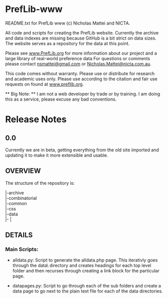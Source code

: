 # PrefLib-www
README.txt for PrefLib www (c) Nicholas Mattei and NICTA.

All code and scripts for creating the PrefLib website.  Currently the archive and data indexes are missing because GitHub is a bit strict on data sizes.  The website serves as a repository for the data at this point.

Please see www.PrefLib.org for more information about our project and a large library of real-world preference data For questions or comments please contact nsmattei@gmail.com or Nicholas.Mattei@nicta.com.au.

This code comes without warranty. Please use or distribute for research and academic uses only. Please use according to the citation and fair use requests on found at www.preflib.org.

** Big Note: ** I am not a web developer by trade or by training.  I am doing this as a service, please excuse any bad conventions. 

# Release Notes

## 0.0

Currently we are in beta, getting everything from the old site imported and updating it to make it more extensible and usable.

## OVERVIEW

The structure of the repository is:

|-archive\
|-combinatorial\
|-common\
|-css\
|-data\
|-
|

## DETAILS

### Main Scripts:

- alldata.py: Script to generate the alldata.php page.  This iterativly goes through the data\ directory and creates headings for each top level folder and then recurses through creating a link block for the particular page.

- datapages.py: Script to go through each of the sub folders and create a data page to go next to the plain text file for each of the data directories.
